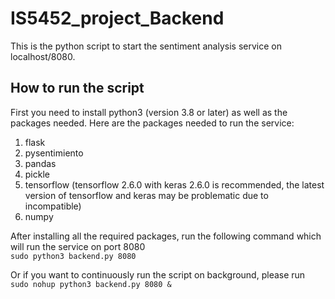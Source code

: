 # IS5452_project_Backend
This is the python script to start the sentiment analysis service on localhost/8080.  
## How to run the script  
First you need to install python3 (version 3.8 or later) as well as the packages needed.
Here are the packages needed to run the service:
1. flask
2. pysentimiento
3. pandas
4. pickle
5. tensorflow (tensorflow 2.6.0 with keras 2.6.0 is recommended, the latest version of tensorflow and keras may be problematic due to incompatible)
6. numpy  

After installing all the required packages, run the following command which will run the service on port 8080  
`sudo python3 backend.py 8080`   

Or if you want to continuously run the script on background, please run  
`sudo nohup python3 backend.py 8080 &` 
